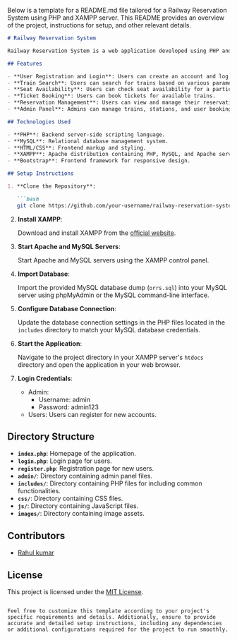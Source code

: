 Below is a template for a README.md file tailored for a Railway Reservation System using PHP and XAMPP server. This README provides an overview of the project, instructions for setup, and other relevant details.

```markdown
# Railway Reservation System

Railway Reservation System is a web application developed using PHP and MySQL. It allows users to search for train routes, check seat availability, book tickets, and manage reservations.

## Features

- **User Registration and Login**: Users can create an account and log in to the system.
- **Train Search**: Users can search for trains based on various parameters such as source, destination, date, etc.
- **Seat Availability**: Users can check seat availability for a particular train and date.
- **Ticket Booking**: Users can book tickets for available trains.
- **Reservation Management**: Users can view and manage their reservations.
- **Admin Panel**: Admins can manage trains, stations, and user bookings.

## Technologies Used

- **PHP**: Backend server-side scripting language.
- **MySQL**: Relational database management system.
- **HTML/CSS**: Frontend markup and styling.
- **XAMPP**: Apache distribution containing PHP, MySQL, and Apache server.
- **Bootstrap**: Frontend framework for responsive design.

## Setup Instructions

1. **Clone the Repository**:

   ```bash
   git clone https://github.com/your-username/railway-reservation-system.git
   ```

2. **Install XAMPP**:

   Download and install XAMPP from the [official website](https://www.apachefriends.org/index.html).

3. **Start Apache and MySQL Servers**:

   Start Apache and MySQL servers using the XAMPP control panel.

4. **Import Database**:

   Import the provided MySQL database dump (`orrs.sql`) into your MySQL server using phpMyAdmin or the MySQL command-line interface.

5. **Configure Database Connection**:

   Update the database connection settings in the PHP files located in the `includes` directory to match your MySQL database credentials.

6. **Start the Application**:

   Navigate to the project directory in your XAMPP server's `htdocs` directory and open the application in your web browser.

7. **Login Credentials**:

   - Admin:
     - Username: admin
     - Password: admin123
   - Users: Users can register for new accounts.

## Directory Structure

- **`index.php`**: Homepage of the application.
- **`login.php`**: Login page for users.
- **`register.php`**: Registration page for new users.
- **`admin/`**: Directory containing admin panel files.
- **`includes/`**: Directory containing PHP files for including common functionalities.
- **`css/`**: Directory containing CSS files.
- **`js/`**: Directory containing JavaScript files.
- **`images/`**: Directory containing image assets.

## Contributors

- [Rahul kumar](https://github.com/rahul-754)


## License

This project is licensed under the [MIT License](LICENSE).
```

Feel free to customize this template according to your project's specific requirements and details. Additionally, ensure to provide accurate and detailed setup instructions, including any dependencies or additional configurations required for the project to run smoothly.
